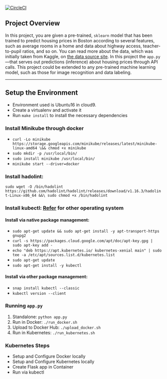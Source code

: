 [![CircleCI](https://circleci.com/gh/vrmohanbabu/operationalize-a-machine-learning-microservice-api.svg?style=svg)](https://circleci.com/gh/vrmohanbabu/operationalize-a-machine-learning-microservice-api)

## Project Overview

In this project, you are given a pre-trained, `sklearn` model that has been trained to predict housing prices in Boston according to several features, such as average rooms in a home and data about highway access, teacher-to-pupil ratios, and so on. You can read more about the data, which was initially taken from Kaggle, on [the data source site](https://www.kaggle.com/c/boston-housing). In this project the `app.py`—that serves out predictions (inference) about housing prices through API calls. This project could be extended to any pre-trained machine learning model, such as those for image recognition and data labeling.

---

## Setup the Environment

* Environment used is Ubuntu16 in cloud9.
* Create a virtualenv and activate it
* Run `make install` to install the necessary dependencies

### Install Minikube through docker

* `curl -Lo minikube https://storage.googleapis.com/minikube/releases/latest/minikube-linux-amd64 \&& chmod +x minikube`
* `sudo mkdir -p /usr/local/bin/`
* `sudo install minikube /usr/local/bin/`
* `minikube start --driver=docker`

### Install hadolint:

`sudo wget -O /bin/hadolint https://github.com/hadolint/hadolint/releases/download/v1.16.3/hadolint-Linux-x86_64 &&\
            sudo chmod +x /bin/hadolint`
           
### Install kubectl: [Refer](https://kubernetes.io/docs/tasks/tools/install-kubectl/#kubectl-install-0) for other operating system
#### Install via native package management:
* `sudo apt-get update && sudo apt-get install -y apt-transport-https gnupg2`
* `curl -s https://packages.cloud.google.com/apt/doc/apt-key.gpg | sudo apt-key add -`
* `echo "deb https://apt.kubernetes.io/ kubernetes-xenial main" | sudo tee -a /etc/apt/sources.list.d/kubernetes.list`
* `sudo apt-get update`
* `sudo apt-get install -y kubectl`
#### Install via other package management:
* `snap install kubectl --classic`
* `kubectl version --client`

### Running `app.py`

1. Standalone:  `python app.py`
2. Run in Docker:  `./run_docker.sh`
3. Upload to Docker Hub: `./upload_docker.sh`
4. Run in Kubernetes:  `./run_kubernetes.sh`

### Kubernetes Steps

* Setup and Configure Docker locally
* Setup and Configure Kubernetes locally
* Create Flask app in Container
* Run via kubectl
